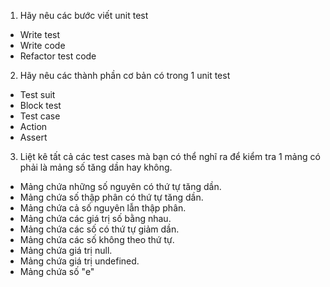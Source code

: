 1. Hãy nêu các bước viết unit test

- Write test
- Write code
- Refactor test code

2. Hãy nêu các thành phần cơ bản có trong 1 unit test

- Test suit
- Block test
- Test case
- Action
- Assert

3. Liệt kê tất cả các test cases mà bạn có thể nghĩ ra để kiểm tra 1 mảng có phải là mảng số tăng dần hay không.

- Mảng chứa những số nguyên có thứ tự tăng dần.
- Mảng chứa số thập phân có thứ tự tăng dần.
- Mảng chứa cả số nguyên lẫn thập phân.
- Mảng chứa các giá trị số bằng nhau.
- Mảng chứa các số có thứ tự giảm dần.
- Mảng chứa các số không theo thứ tự.
- Mảng chứa giá trị null.
- Mảng chứa giá trị undefined.
- Mảng chứa số "e"
